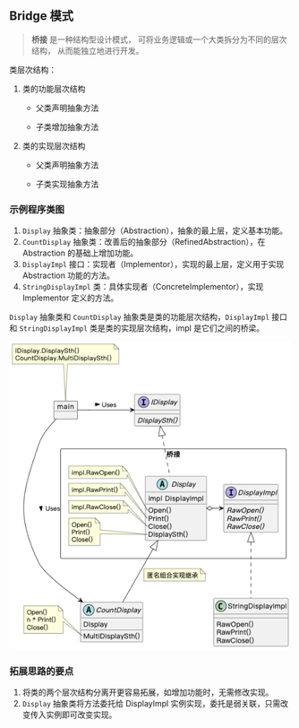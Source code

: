 ## Bridge 模式

> **桥接** 是一种结构型设计模式， 可将业务逻辑或一个大类拆分为不同的层次结构， 从而能独立地进行开发。

类层次结构：

1. 类的功能层次结构

   - 父类声明抽象方法

   - 子类增加抽象方法

2. 类的实现层次结构

   - 父类声明抽象方法

   - 子类实现抽象方法

### 示例程序类图

1. `Display` 抽象类：抽象部分（Abstraction），抽象的最上层，定义基本功能。
2. `CountDisplay` 抽象类：改善后的抽象部分（RefinedAbstraction），在 Abstraction 的基础上增加功能。
3. `DisplayImpl` 接口：实现者（Implementor），实现的最上层，定义用于实现 Abstraction 功能的方法。
4. `StringDisplayImpl` 类：具体实现者（ConcreteImplementor），实现 Implementor 定义的方法。

`Display` 抽象类和 `CountDisplay` 抽象类是类的功能层次结构，`DisplayImpl` 接口和 `StringDisplayImpl` 类是类的实现层次结构，impl 是它们之间的桥梁。

![bridge](./bridge.png)

### 拓展思路的要点

1. 将类的两个层次结构分离开更容易拓展，如增加功能时，无需修改实现。
2. `Display` 抽象类将方法委托给 DisplayImpl 实例实现，委托是弱关联，只需改变传入实例即可改变实现。
